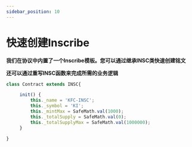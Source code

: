 ```yaml
---
sidebar_position: 10
---
```


# 快速创建Inscribe

**我们在协议中内置了一个Inscribe模板。您可以通过继承INSC类快速创建铭文**


**还可以通过重写INSC函数来完成所需的业务逻辑**

```javascript
class Contract extends INSC{

     init() {
         this._name = 'KFC-INSC';
         this._symbol = 'KI';
         this._mintMax = SafeMath.val(1000);
         this._totalSupply = SafeMath.val(0);
         this._totalSupplyMax = SafeMath.val(1000000);
     }

}
```